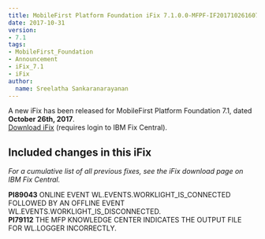 ```yaml
---
title: MobileFirst Platform Foundation iFix 7.1.0.0-MFPF-IF201710261607 released
date: 2017-10-31
version:
- 7.1
tags:
- MobileFirst_Foundation
- Announcement
- iFix_7.1
- iFix
author:
  name: Sreelatha Sankaranarayanan
---
```

A new iFix has been released for MobileFirst Platform Foundation 7.1, dated **October 26th, 2017**.  
[Download iFix](http://www.ibm.com/support/fixcentral/swg/quickorder?parent=ibm%7EOther%2Bsoftware&product=ibm/Other+software/IBM+MobileFirst+Platform+Foundation&release=7.1.0.0&platform=All&function=all&source=fc) (requires login to IBM Fix Central).

## Included changes in this iFix
*For a cumulative list of all previous fixes, see the iFix download page on IBM Fix Central.*

**PI89043** ONLINE EVENT WL.EVENTS.WORKLIGHT_IS_CONNECTED FOLLOWED BY AN OFFLINE EVENT WL.EVENTS.WORKLIGHT_IS_DISCONNECTED.<br/>
**PI79112** THE MFP KNOWLEDGE CENTER INDICATES THE OUTPUT FILE FOR WL.LOGGER INCORRECTLY.<br/>
